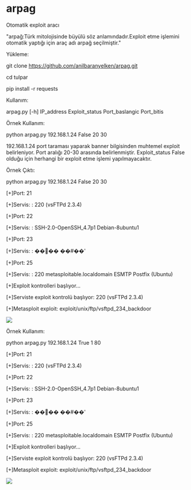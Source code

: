 # arpag
Otomatik exploit aracı

"arpağ:Türk mitolojisinde büyülü söz anlamındadır.Exploit etme işlemini otomatik yaptığı için araç adı arpağ seçilmiştir."

Yükleme:

git clone https://github.com/anilbaranyelken/arpag.git

cd tulpar

pip install -r requests

Kullanım:

arpag.py [-h] IP_address Exploit_status Port_baslangic Port_bitis

Örnek Kullanım:

python arpag.py 192.168.1.24 False 20 30

192.168.1.24 port taraması yaparak banner bilgisinden muhtemel exploit belirleniyor. Port aralığı 20-30 arasında belirlenmiştir. Exploit_status False olduğu için herhangi bir exploit etme işlemi yapılmayacaktır.

Örnek Çıktı:

python arpag.py 192.168.1.24 False 20 30

[+]Port:  21

[+]Servis: : 220 (vsFTPd 2.3.4)

[+]Port:  22

[+]Servis: : SSH-2.0-OpenSSH_4.7p1 Debian-8ubuntu1

[+]Port:  23

[+]Servis: : ���� ��#��'

[+]Port:  25

[+]Servis: : 220 metasploitable.localdomain ESMTP Postfix (Ubuntu)

[+]Exploit kontrolleri başlıyor...

[+]Serviste exploit kontrolü başlıyor:  220 (vsFTPd 2.3.4)

[+]Metasploit exploit: exploit/unix/ftp/vsftpd_234_backdoor

<img src="https://github.com/anilbaranyelken/arpag/blob/master/arpagExploitFalse.JPG">

Örnek Kullanım:

python arpag.py 192.168.1.24 True 1 80

[+]Port:  21

[+]Servis: : 220 (vsFTPd 2.3.4)

[+]Port:  22

[+]Servis: : SSH-2.0-OpenSSH_4.7p1 Debian-8ubuntu1

[+]Port:  23

[+]Servis: : ���� ��#��'

[+]Port:  25

[+]Servis: : 220 metasploitable.localdomain ESMTP Postfix (Ubuntu)

[+]Exploit kontrolleri başlıyor...

[+]Serviste exploit kontrolü başlıyor:  220 (vsFTPd 2.3.4)

[+]Metasploit exploit: exploit/unix/ftp/vsftpd_234_backdoor

<img src="https://github.com/anilbaranyelken/arpag/blob/master/arpag.JPG">
